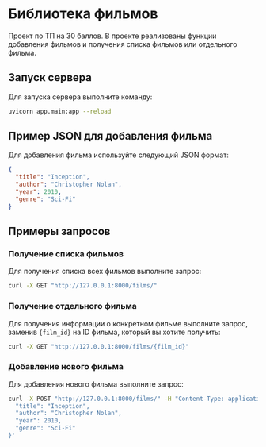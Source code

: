 # Библиотека фильмов

Проект по ТП на 30 баллов. В проекте реализованы функции добавления фильмов и получения списка фильмов или отдельного фильма.

## Запуск сервера

Для запуска сервера выполните команду:

```sh
uvicorn app.main:app --reload
```

## Пример JSON для добавления фильма

Для добавления фильма используйте следующий JSON формат:

```json
{
  "title": "Inception",
  "author": "Christopher Nolan",
  "year": 2010,
  "genre": "Sci-Fi"
}
```

## Примеры запросов

### Получение списка фильмов

Для получения списка всех фильмов выполните запрос:

```sh
curl -X GET "http://127.0.0.1:8000/films/"
```

### Получение отдельного фильма

Для получения информации о конкретном фильме выполните запрос, заменив `{film_id}` на ID фильма, который вы хотите получить:

```sh
curl -X GET "http://127.0.0.1:8000/films/{film_id}"
```

### Добавление нового фильма

Для добавления нового фильма выполните запрос:

```sh
curl -X POST "http://127.0.0.1:8000/films/" -H "Content-Type: application/json" -d '{
  "title": "Inception",
  "author": "Christopher Nolan",
  "year": 2010,
  "genre": "Sci-Fi"
}'
```